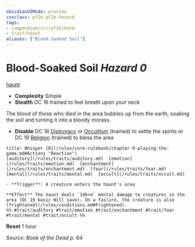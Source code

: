 ```yaml
---
obsidianUIMode: preview
cssclass: pf2e,pf2e-hazard
tags:
- compendium/src/pf2e/botd
- trait/haunt
aliases: ["Blood-Soaked Soil"]
---
```

# Blood-Soaked Soil *Hazard 0*  
[haunt](/rules/traits/haunt.md)  

- **Complexity** Simple
- **Stealth** DC 16 trained to feel breath upon your neck  

The blood of those who died in the area bubbles up from the earth, soaking the soil and turning it into a bloody morass.

- **Disable** DC 18 [Diplomacy](/compendium/skills.md#Diplomacy) or [Occultism](/compendium/skills.md#Occultism) (trained) to settle the spirits or DC 19 [Religion](/compendium/skills.md#Religion) (trained) to bless the area  
     
```ad-embed-ability
title: Whisper [R](/rules/core-rulebook/chapter-9-playing-the-game.md#Actions "Reaction")
[auditory](/rules/traits/auditory.md)  [emotion](/rules/traits/emotion.md)  [enchantment](/rules/traits/enchantment.md)  [fear](/rules/traits/fear.md)  [mental](/rules/traits/mental.md)  [occult](/rules/traits/occult.md)  

- **Trigger**: A creature enters the haunt's area

**Effect** The haunt deals `1d6+4` mental damage to creatures in the area (DC 19 basic Will save). On a failure, the creature is also [frightened](/rules/conditions.md#Frightened).  
%% #trait/auditory #trait/emotion #trait/enchantment #trait/fear #trait/mental #trait/occult %%
```

**Reset** 1 hour  

*Source: Book of the Dead p. 64*